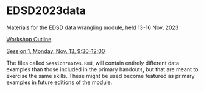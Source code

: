 # EDSD2023data
Materials for the EDSD data wrangling module, held 13-16 Nov, 2023

[Workshop Outline](https://timriffe.github.io/EDSD2023data)

[Session 1, Monday, Nov. 13, 9:30-12:00](https://timriffe.github.io/EDSD2023data/Session1)


The files called `Session*notes.Rmd`, will contain entirely different data examples than those included in the primary handouts, but that are meant to exercise the same skills. These might be used become featured as primary examples in future editions of the module.
